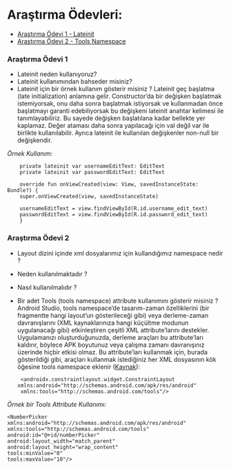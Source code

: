 # Araştırma Ödevleri:

- [Araştırma Ödevi 1 - Lateinit](#1)
- [Araştırma Ödevi 2 - Tools Namespace](#2)


### <a name="1"></a> Araştırma Ödevi 1

- Lateinit neden kullanıyoruz?
- Lateinit kullanımından bahseder misiniz?
- Lateinit için bir örnek kullanım gösterir misiniz ?
Lateinit geç başlatma (late initialization) anlamına gelir. Constructor’da bir değişken başlatmak istemiyorsak, onu daha sonra başlatmak istiyorsak ve kullanmadan önce başlatmayı garanti edebiliyorsak bu değişkeni lateinit anahtar kelimesi ile tanımlayabiliriz. Bu sayede değişken başlatılana kadar bellekte yer kaplamaz. Değer ataması daha sonra yapılacağı için val değil var ile birlikte kullanılabilir. Ayrıca lateinit ile kullanılan değişkenler non-null bir değişkendir. 

*Örnek Kullanım:*

        private lateinit var usernameEditText: EditText
        private lateinit var passwordEditText: EditText

        override fun onViewCreated(view: View, savedInstanceState: Bundle?) {
        super.onViewCreated(view, savedInstanceState)

        usernameEditText = view.findViewById(R.id.username_edit_text)
        passwordEditText = view.findViewById(R.id.password_edit_text)   
        }
### <a name="2"></a> Araştırma Ödevi 2


- Layout dizini içinde xml dosyalarımız için kullandığımız namespace nedir ?
- Neden kullanılmaktadır ?
- Nasıl kullanılmalıdır ?
- Bir adet Tools (tools namespace) attribute kullanımını gösterir misiniz ? 
Android Studio, tools namespace’de tasarım-zaman özelliklerini (bir fragmentte hangi layout’un gösterileceği gibi) veya derleme-zaman davranışlarını (XML kaynaklarınıza hangi küçültme modunun uygulanacağı gibi) etkinleştiren çeşitli XML attribute’larını destekler. Uygulamanızı oluşturduğunuzda, derleme araçları bu attribute’ları kaldırır, böylece APK boyutunuz veya çalışma zamanı davranışınız üzerinde hiçbir etkisi olmaz. Bu attribute’ları kullanmak için, burada gösterildiği gibi, araçları kullanmak istediğiniz her XML dosyasının kök öğesine tools namespace eklenir ([Kaynak](https://developer.android.com/studio/write/tool-attributes#toolslayout)):
       
       <androidx.constraintlayout.widget.ConstraintLayout xmlns:android="http://schemas.android.com/apk/res/android"
       xmlns:tools="http://schemas.android.com/tools"/>
       
*Örnek bir Tools Attribute Kullanımı:*

    <NumberPicker xmlns:android="http://schemas.android.com/apk/res/android"
    xmlns:tools="http://schemas.android.com/tools"
    android:id="@+id/numberPicker"
    android:layout_width="match_parent"
    android:layout_height="wrap_content"
    tools:minValue="0"
    tools:maxValue="10"/>
    
   






